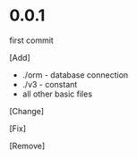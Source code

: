 # 0.0.1

<p>
first commit
</p>

[Add]
- ./orm - database connection
- ./v3 - constant
- all other basic files

[Change]

[Fix]

[Remove]